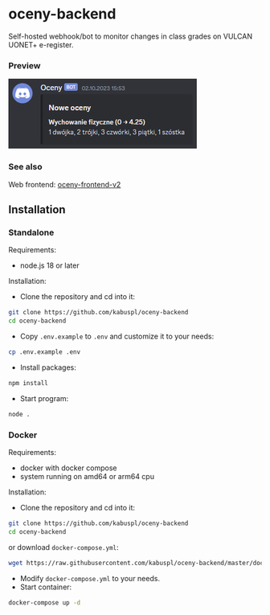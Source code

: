 # oceny-backend
Self-hosted webhook/bot to monitor changes in class grades on VULCAN UONET+ e-register.

### Preview
![Discord screenshot](assets/preview.png)

### See also
Web frontend: [oceny-frontend-v2](https://github.com/kabuspl/oceny-frontend-v2)

## Installation
### Standalone
Requirements:  
- node.js 18 or later

Installation:
- Clone the repository and cd into it:  
```sh
git clone https://github.com/kabuspl/oceny-backend
cd oceny-backend
```
- Copy `.env.example` to `.env` and customize it to your needs:
```sh
cp .env.example .env
```
- Install packages:
```sh
npm install
```
- Start program:
```sh
node .
```

### Docker
Requirements:
- docker with docker compose
- system running on amd64 or arm64 cpu

Installation:
- Clone the repository and cd into it:  
```sh
git clone https://github.com/kabuspl/oceny-backend
cd oceny-backend
```
or download `docker-compose.yml`:
```sh
wget https://raw.githubusercontent.com/kabuspl/oceny-backend/master/docker-compose.yml
```
- Modify `docker-compose.yml` to your needs.  
- Start container:
```sh
docker-compose up -d
```